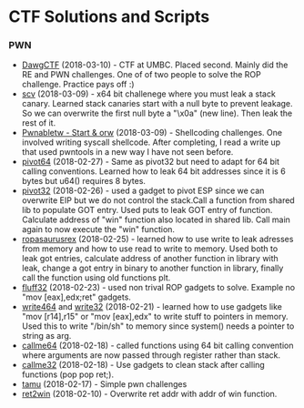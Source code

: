 # CTF Solutions and Scripts


### PWN

- [DawgCTF](dawgctf) (2018-03-10) - CTF at UMBC. Placed second. Mainly did the RE and PWN challenges. One of of two people to solve the ROP challenge. Practice pays off :)
- [scv](train/scv) (2018-03-09) - x64 bit challenege where you must leak a stack canary. Learned stack canaries start with a null byte to prevent leakage. So we can overwrite the first null byte a "\x0a" (new line). Then leak the rest of it.
- [Pwnabletw - Start & orw](pwnabletw) (2018-03-09) - Shellcoding challenges. One involved writing syscall shellcode. After completing, I read a write up that used pwntools in a new way I have not seen before.
- [pivot64](rop-emporium/pivot64/) (2018-02-27) - Same as pivot32 but need to adapt for 64 bit calling conventions. Learned how to leak 64 bit addresses since it is 6 bytes but u64() requires 8 bytes. 
- [pivot32](rop-emporium/pivot32/) (2018-02-26) - used a gadget to pivot ESP since we can overwrite EIP but we do not control the stack.Call a function from shared lib to populate GOT entry. Used puts to leak GOT entry of function. Calculate address of "win" function also located in shared lib. Call main again to now execute the "win" function.  
- [ropasaurusrex](train/ropasaurusrex/) (2018-02-25) - learned how to use write to leak adresses from memory and how to use read to write to memory. Used both to leak got entries, calculate address of another function in library with leak, change a got entry in binary to another function in library, finally call the function using old functions plt.
- [fluff32](rop-emporium/fluff32/) (2018-02-23) - used non trival ROP gadgets to solve. Example no "mov [eax],edx;ret" gadgets. 
- [write464](rop-emporium/write464/) and [write32](rop-emporium/write432) (2018-02-21) - learned how to use gadgets like "mov [r14],r15" or "mov [eax],edx" to write stuff to pointers in memory. Used this to write "/bin/sh" to memory since system() needs a pointer to string as arg.
- [callme64](rop-emporium/callme64/) (2018-02-18) - called functions using 64 bit calling convention where arguments are now passed through register rather than stack.
- [callme32](rop-emporium/callme32/) (2018-02-18) - Use gadgets to clean stack after calling functions (pop pop ret;).
- [tamu](tamu18/) (2018-02-17) - Simple pwn challenges
- [ret2win](rop-emporium/ret2win64/) (2018-02-10) - Overwrite ret addr with addr of win function.


